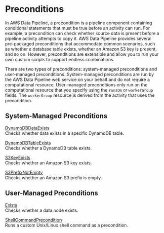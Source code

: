 # Preconditions<a name="dp-concepts-preconditions"></a>

In AWS Data Pipeline, a precondition is a pipeline component containing conditional statements that must be true before an activity can run\. For example, a precondition can check whether source data is present before a pipeline activity attempts to copy it\. AWS Data Pipeline provides several pre\-packaged preconditions that accommodate common scenarios, such as whether a database table exists, whether an Amazon S3 key is present, and so on\. However, preconditions are extensible and allow you to run your own custom scripts to support endless combinations\.

There are two types of preconditions: system\-managed preconditions and user\-managed preconditions\. System\-managed preconditions are run by the AWS Data Pipeline web service on your behalf and do not require a computational resource\. User\-managed preconditions only run on the computational resource that you specify using the `runsOn` or `workerGroup` fields\. The `workerGroup` resource is derived from the activity that uses the precondition\. 

## System\-Managed Preconditions<a name="dp-concepts-system-preconditions"></a>

[DynamoDBDataExists](dp-dynamodbdataexists.md)  
Checks whether data exists in a specific DynamoDB table\.

[DynamoDBTableExists](dp-dynamodbtableexists.md)  
Checks whether a DynamoDB table exists\.

[S3KeyExists](dp-object-S3KeyExists.md)  
Checks whether an Amazon S3 key exists\.

[S3PrefixNotEmpty](dp-object-s3prefixnotempty.md)  
Checks whether an Amazon S3 prefix is empty\.

## User\-Managed Preconditions<a name="dp-concepts-user-preconditions"></a>

[Exists](dp-object-exists.md)  
Checks whether a data node exists\.

[ShellCommandPrecondition](dp-object-shellcommandprecondition.md)  
Runs a custom Unix/Linux shell command as a precondition\.